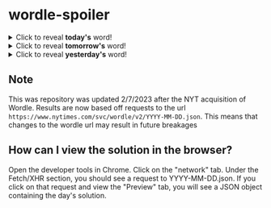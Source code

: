 # wordle-spoiler

<details>
  <summary>Click to reveal <b>today's</b> word!</summary>
  <br>
  <b> loyal </b>
</details>

<details>
  <summary>Click to reveal <b>tomorrow's</b> word!</summary>
  <br>
  <b> smile </b>
</details>

<details>
  <summary>Click to reveal <b>yesterday's</b> word!</summary>
  <br>
  <b> rocky </b>
</details>

## Note
This was repository was updated 2/7/2023 after the NYT acquisition of Wordle. Results are now based off requests to the url `https://www.nytimes.com/svc/wordle/v2/YYYY-MM-DD.json`. This means that changes to the wordle url may result in future breakages

## How can I view the solution in the browser?
Open the developer tools in Chrome. Click on the "network" tab. Under the Fetch/XHR section, you should see a request to YYYY-MM-DD.json. If you click on that request and view the "Preview" tab, you will see a JSON object containing the day's solution.
